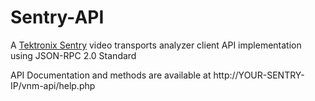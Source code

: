 # Sentry-API
A [Tektronix Sentry](https://www.tek.com/en/video-test-and-monitoring-equipment/sentry-manual/sentry-series-1) video transports analyzer client API implementation using JSON-RPC 2.0 Standard

 API Documentation and methods are available at http://YOUR-SENTRY-IP/vnm-api/help.php


